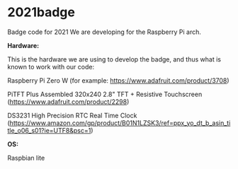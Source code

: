 # 2021badge
Badge code for 2021
We are developing for the Raspberry Pi arch.


**Hardware:**


This is the hardware we are using to develop the badge, and thus what is known to work with our code:

Raspberry Pi Zero W (for example: https://www.adafruit.com/product/3708)

PiTFT Plus Assembled 320x240 2.8" TFT + Resistive Touchscreen (https://www.adafruit.com/product/2298)

DS3231 High Precision RTC Real Time Clock (https://www.amazon.com/gp/product/B01N1LZSK3/ref=ppx_yo_dt_b_asin_title_o06_s01?ie=UTF8&psc=1)

**OS:**

Raspbian lite
